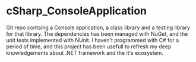 # cSharp_ConsoleApplication

Git repo containg a Console application, a class library and a testing library for that library.
The dependencies has been managed with NuGet, and the unit tests implemented with NUnit.
I haven't programmed with C# for a period of time, and this project has been usefull to refresh my deep knowledgements about .NET framework and the it's ecosystem.
